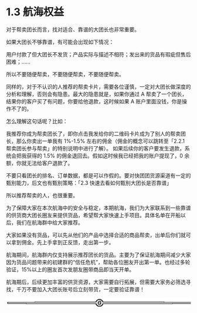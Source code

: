# 1.3 航海权益

对于帮卖团长而言，找对适合、靠谱的大团长也非常重要。

如果大团长不够靠谱，有可能会出现如下情况：

用户付款了但大团长不发货；产品实际与描述不相符；发出来的货品有瑕疵但售后困难；……

所以不要随便帮卖，不要随便帮卖，不要随便帮卖。

同样的，对于不认识的人推荐的帮卖卡片，需要各位谨慎，一定对大团长做深度的分析和理解，否则会有隐患。最大的隐患就是，如果你通过 A 帮卖了一个团长，结果你的客户买了有问题，你要给他退款，这时候如果 A 账户里面没钱，你是操作不了的。

怎么理解这句话呢？比如：

我推荐你成为帮卖团长了，即你点击我发给你的二维码卡片成为了别人的帮卖团长，那么你卖出一单我有 1%-1.5% 左右的佣金（佣金的概念可以跳转至「2.2.1 帮卖团长参与帮卖」的特别说明中进行了解）。
如果后续你的客户要发生退款，系统会把我获得的 1.5% 的佣金退回去。假如这时候我已经把我的账户提现了，0 余额，你就无法给客户退款了。

不要只看团长的排名、订单数据，都是可以作假的。要对快团团货源渠道有一定的甄别能力，后文也有甄别策略：「2.3 快速去看如何甄别大团长是否靠谱」

所以推荐帮卖的人，也很重要。

为了保障大家在本次航海中的安全与稳定，本期航海，我们为大家联系到一些靠谱的供货商大团长圈友来提供货品，希望帮大家快速上手项目。具体名单在开船以后，我们在航海群中给大家推荐。

大家如果没有货品，可以先从他们的产品中选择合适的商品帮卖，出单后你们就可以拿到佣金。先上手拿到正反馈，走出第一步。

航海期间，航海群内仅支持展示推荐团长的货品。主要为了保证航海期间减少大家因为货品问题带来的初建群的“信任危机”，帮助各位圈友开出第一单。也经过多轮验证，15%以上的圈友首次发朋友圈带商品即当天开单。

航海期后，后续更加丰富的供货资源，大家需要自行拓展，但需要大家务必筛选寻找，千万不要加入大团长账号后立刻带货，一定要验证靠谱！

![](img/dd92b07373c3325b41989991c0898588.png)